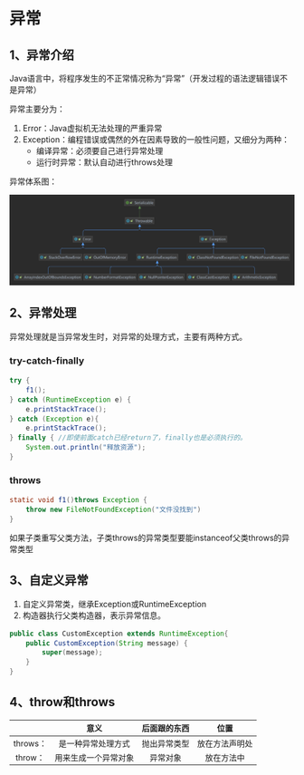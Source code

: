 # 异常

## 1、异常介绍

Java语言中，将程序发生的不正常情况称为“异常”（开发过程的语法逻辑错误不是异常）

异常主要分为：

1. Error：Java虚拟机无法处理的严重异常
2. Exception：编程错误或偶然的外在因素导致的一般性问题，又细分为两种：
   - 编译异常：必须要自己进行异常处理
   - 运行时异常：默认自动进行throws处理

异常体系图：

![image-20221225213420281](assets/image-20221225213420281.png)

## 2、异常处理

异常处理就是当异常发生时，对异常的处理方式，主要有两种方式。

### try-catch-finally

```java
try {
    f1();
} catch (RuntimeException e) {
    e.printStackTrace();
} catch (Exception e){
    e.printStackTrace();
} finally { //即使前面catch已经return了，finally也是必须执行的。
    System.out.println("释放资源");
}
```

### throws

```java
static void f1()throws Exception {
	throw new FileNotFoundException("文件没找到")
}
```

如果子类重写父类方法，子类throws的异常类型要能instanceof父类throws的异常类型

## 3、自定义异常

1. 自定义异常类，继承Exception或RuntimeException
2. 构造器执行父类构造器，表示异常信息。

```java
public class CustomException extends RuntimeException{
    public CustomException(String message) {
        super(message);
    }
}
```

## 4、throw和throws

|          |         意义         | 后面跟的东西 |      位置      |
| :------: | :------------------: | :----------: | :------------: |
| throws： |  是一种异常处理方式  | 抛出异常类型 | 放在方法声明处 |
| throw：  | 用来生成一个异常对象 |   异常对象   |   放在方法中   |

